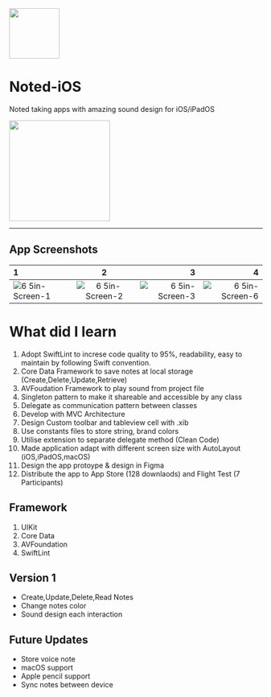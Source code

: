 <img src="https://user-images.githubusercontent.com/59039044/123562235-ff8c5d80-d7df-11eb-9191-a687090a8bb6.png" width="100" height="100">

# Noted-iOS
Noted taking apps with amazing sound design for iOS/iPadOS

<img src="https://user-images.githubusercontent.com/59039044/128592087-f48add5a-d0bc-480b-bd70-47dc7e85d15f.mp4" width="200">


---

## App Screenshots

| 1 | 2 | 3 | 4  
| :---        |    :----:   |          ---: |    ---:  
| ![6 5in-Screen-1](https://user-images.githubusercontent.com/59039044/123550922-2deb4800-d7a2-11eb-9801-a4a688b48a80.png)    | ![6 5in-Screen-2](https://user-images.githubusercontent.com/59039044/123550927-304da200-d7a2-11eb-91fc-194d78c392e9.png)  | ![6 5in-Screen-3](https://user-images.githubusercontent.com/59039044/123550929-32176580-d7a2-11eb-9a6b-b60301d90780.png)  | ![6 5in-Screen-6](https://user-images.githubusercontent.com/59039044/123550934-3479bf80-d7a2-11eb-8bfb-733989241470.png) 


# What did I learn

1. Adopt SwiftLint to increse code quality to 95%, readability, easy to maintain by following Swift convention.
1. Core Data Framework to save notes at local storage (Create,Delete,Update,Retrieve)
2. AVFoudation Framework to play sound from project file
3. Singleton pattern to make it shareable and accessible by any class
4. Delegate as communication pattern between classes 
5. Develop with MVC Architecture
6. Design Custom toolbar and tableview cell with .xib
7. Use constants files to store string, brand colors
8. Utilise extension to separate delegate method (Clean Code)
9. Made application adapt with different screen size with AutoLayout (iOS,iPadOS,macOS)
10. Design the app protoype & design in Figma
11. Distribute the app to App Store (128 downlaods) and Flight Test (7 Participants)

## Framework

1. UIKit
2. Core Data
3. AVFoundation
4. SwiftLint


## Version 1

- Create,Update,Delete,Read Notes
- Change notes color
- Sound design each interaction

## Future Updates

- Store voice note
- macOS support
- Apple pencil support
- Sync notes between device





